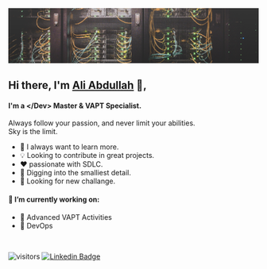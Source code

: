 <img src="https://github.com/SuperOzi01/superozi01/blob/main/taylor-vick-M5tzZtFCOfs-unsplash.jpg">

## Hi there, I'm <a href="https://www.linkedin.com/in/aliabdullahse01/"> Ali Abdullah</a> 👋,
#### I'm a \</Dev> Master & VAPT Specialist. 
Always follow your passion, and never limit your abilities. <br>
Sky is the limit. 

- 📘 I always want to learn more.
- 💡 Looking to contribute in great projects. 
- ❤️ passionate with SDLC.  
- 🔬 Digging into the smalliest detail. 
- 🎯 Looking for new challange. 
#### 🔭 I’m currently working on:
- 👾 Advanced VAPT Activities 
- 🧬 DevOps 
<br>

![visitors](https://visitor-badge.glitch.me/badge?page_id=superozi01) 
[![Linkedin Badge](https://img.shields.io/badge/-AliAbdullah-blue?style=flat-square&logo=Linkedin&logoColor=white&link=https://www.linkedin.com/in/aliabdullahse01/)](https://www.linkedin.com/in/aliabdullahse01/) 






